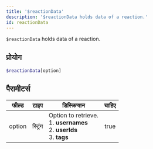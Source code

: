 ```yaml
---
title: '$reactionData'
description: '$reactionData holds data of a reaction.'
id: reactionData
---
```


`$reactionData` holds data of a reaction.

## प्रोयोग

```php
$reactionData[option]
```

## पैरामीटर्स

| फील्ड  | टाइप     | डिस्क्रिप्शन                                                                                           | चाहिए |
| ------ | -------- | ------------------------------------------------------------------------------------------------------ |:-----:|
| option | स्ट्रिंग | Option to retrieve. <br /> 1. **usernames** <br /> 2. **userIds** <br /> 3. **tags** | true  |